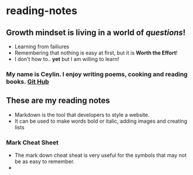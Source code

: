 # reading-notes


## Growth mindset is living in a world of *questions*!
- Learning from failiures 
- Remembering that nothing is easy at first, but it is **Worth the Effort**!
- I don't how to.. **yet** but I am willing to learn!


### My name is Ceylin. I enjoy writing poems, cooking and reading books. [Git Hub](https://github.com/CeylinBrooks)


## These are my reading notes

* Markdown is the tool that developers to style a website.
* It can be used to make words bold or italic, adding images and creating lists 


### Mark Cheat Sheet

* The mark down cheat sheat is very useful for the symbols that may not be as easy to remember.
* 

